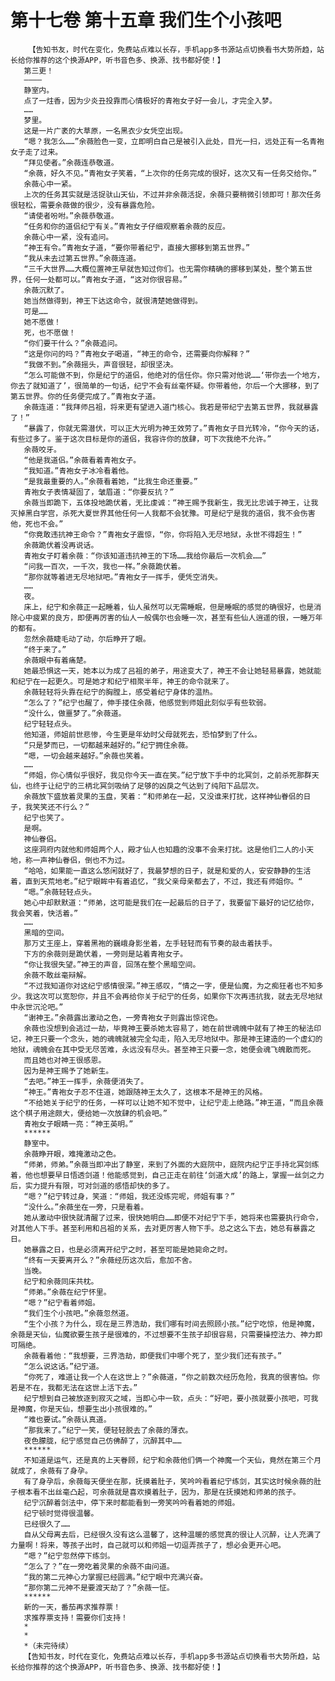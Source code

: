 # 第十七卷 第十五章 我们生个小孩吧
        【告知书友，时代在变化，免费站点难以长存，手机app多书源站点切换看书大势所趋，站长给你推荐的这个换源APP，听书音色多、换源、找书都好使！】
       第三更！
       ————
       静室内。
       点了一炷香，因为少炎丑投靠而心情极好的青袍女子好一会儿，才完全入梦。
       ……
       梦里。
       这是一片广袤的大草原，一名黑衣少女凭空出现。
       “嗯？我怎么……”余薇脸色一变，立即明白自己是被引入此处，目光一扫，远处正有一名青袍女子走了过来。
       “拜见使者。”余薇连恭敬道。
       “余薇，好久不见。”青袍女子笑着，“上次你的任务完成的很好，这次又有一任务交给你。”
       余薇心中一紧。
       上次的任务其实就是活捉驮山天仙，不过并非余薇活捉，余薇只要稍微引领即可！那次任务很轻松，需要余薇做的很少，没有暴露危险。
       “请使者吩咐。”余薇恭敬道。
       “任务和你的道侣纪宁有关。”青袍女子仔细观察着余薇的反应。
       余薇心中一紧，没有追问。
       “神王有令。”青袍女子道，“要你带着纪宁，直接大挪移到第五世界。”
       “我从未去过第五世界。”余薇连道。
       “三千大世界……大概位置神王早就告知过你们。也无需你精确的挪移到某处，整个第五世界，任何一处都可以。”青袍女子道，“这对你很容易。”
       余薇沉默了。
       她当然做得到，神王下达这命令，就很清楚她做得到。
       可是……
       她不愿做！
       死，也不愿做！
       “你们要干什么？”余薇追问。
       “这是你问的吗？”青袍女子喝道，“神王的命令，还需要向你解释？”
       “我做不到。”余薇摇头，声音很轻，却很坚决。
       “怎么可能做不到，你是纪宁的道侣，他绝对的信任你。你只需对他说……‘带你去一个地方，你去了就知道了’，很简单的一句话，纪宁不会有丝毫怀疑。你带着他，尔后一个大挪移，到了第五世界。你的任务便完成了。”青袍女子道。
       余薇连道：“我拜师吕祖，将来更有望进入道门核心。我若是带纪宁去第五世界，我就暴露了！”
       “暴露了，你就无需潜伏，可以正大光明为神王效劳了。”青袍女子目光转冷，“你今天的话，有些过多了。鉴于这次目标是你的道侣，我容许你的放肆，可下次我绝不允许。”
       余薇咬牙。
       “他是我道侣。”余薇看着青袍女子。
       “我知道。”青袍女子冰冷看着他。
       “是我最重要的人。”余薇看着她，“比我生命还重要。”
       青袍女子表情凝固了，皱眉道：“你要反抗？”
       余薇当即跪下，五体投地跪伏着，无比虔诚：“神王赐予我新生，我无比忠诚于神王，让我灭掉黑白学宫，杀死大夏世界其他任何一人我都不会犹豫。可是纪宁是我的道侣，我不会伤害他，死也不会。”
       “你竟敢违抗神王命令？”青袍女子震惊，“你，你将陷入无尽地狱，永世不得超生！”
       余薇跪伏着没再说话。
       青袍女子盯着余薇：“你该知道违抗神王的下场……我给你最后一次机会……”
       “问我一百次，一千次，我也一样。”余薇跪伏着。
       “那你就等着进无尽地狱吧。”青袍女子一挥手，便凭空消失。
       ……
       夜。
       床上，纪宁和余薇正一起睡着，仙人虽然可以无需睡眠，但是睡眠的感觉的确很好，也是消除心中疲累的良方，即便再厉害的仙人一般偶尔也会睡一次，甚至有些仙人逍遥的很，一睡万年的都有。
       忽然余薇睫毛动了动，尔后睁开了眼。
       “终于来了。”
       余薇眼中有着痛楚。
       她最恐惧这一天，她本以为成了吕祖的弟子，用途变大了，神王不会让她轻易暴露，她就能和纪宁在一起更久。可是她才和纪宁相聚半年，神王的命令就来了。
       余薇轻轻将头靠在纪宁的胸膛上，感受着纪宁身体的温热。
       “怎么了？”纪宁也醒了，伸手搂住余薇，他感觉到师姐此刻似乎有些软弱。
       “没什么，做噩梦了。”余薇道。
       纪宁轻轻点头。
       他知道，师姐前世悲惨，今生更是年幼时父母就死去，恐怕梦到了什么。
       “只是梦而已，一切都越来越好的。”纪宁拥住余薇。
       “嗯，一切会越来越好。”余薇也笑着。
       ……
       “师姐，你心情似乎很好，我见你今天一直在笑。”纪宁放下手中的北冥剑，之前杀死那群天仙，也终于让纪宁的三柄北冥剑吸纳了足够的凶戾之气达到了纯阳下品层次。
       余薇放下盛放着灵果的玉盘，笑着：“和师弟在一起，又没谁来打扰，这样神仙眷侣的日子，我笑笑还不行么？”
       纪宁也笑了。
       是啊。
       神仙眷侣。
       这座洞府内就他和师姐两个人，殿才仙人也知趣的没事不会来打扰。这是他们二人的小天地，称一声神仙眷侣，倒也不为过。
       “哈哈，如果能一直这么悠闲就好了，我最梦想的日子，就是和爱的人，安安静静的生活着，直到天荒地老。”纪宁眼眸中有着追忆，“我父亲母亲都去了，不过，我还有师姐你。“
       “嗯。”余薇轻轻点头。
       她心中却默默道：“师弟，这可能是我们在一起最后的日子了，我要留下最好的记忆给你，我会笑着，快活着。”
       ……
       黑暗的空间。
       那万丈王座上，穿着黑袍的巍峨身影坐着，左手轻轻而有节奏的敲击着扶手。
       下方的余薇则是跪伏着，一旁则是站着青袍女子。
       “你让我很失望。”神王的声音，回荡在整个黑暗空间。
       余薇不敢丝毫辩解。
       “不过我知道你对这纪宁感情很深。”神王感叹，“情之一字，便是仙魔，为之痴狂者也不知多少。我这次可以宽恕你，并且不会再给你关于纪宁的任务，如果你下次再违抗我，就去无尽地狱中永世沉沦吧。”
       “谢神王。”余薇露出激动之色，一旁青袍女子则露出惊诧色。
       余薇也没想到会逃过一劫，毕竟神王要杀她太容易了，她在前世魂魄中就有了神王的秘法印记，神王只要一个念头，她的魂魄就被完全勾走，陷入无尽地狱中。那是神王建造的一个虚幻的地狱，魂魄会在其中受无尽苦难，永远没有尽头。甚至神王只要一念，她便会魂飞魄散而死。
       而且她也对神王很感恩。
       因为是神王赐予了她新生。
       “去吧。”神王一挥手，余薇便消失了。
       “神王。”青袍女子忍不住道，她跟随神王太久了，这根本不是神王的风格。
       “不给她关于纪宁的任务，一样可以让她不知不觉中，让纪宁走上绝路。”神王道，“而且余薇这个棋子用途颇大，便给她一次放肆的机会吧。”
       青袍女子眼睛一亮：“神王英明。”
       ******
       静室中。
       余薇睁开眼，难掩激动之色。
       “师弟，师弟。”余薇当即冲出了静室，来到了外面的大庭院中，庭院内纪宁正手持北冥剑练着，他也想要早日悟透剑道！他能感觉到，自己正走在前往‘剑道大成’的路上，掌握一丝剑之力后，实力提升有限，可对剑道的感悟却快的多了。
       “嗯？”纪宁转过身，笑道：“师姐，我还没练完呢，师姐有事？”
       “没什么。”余薇坐在一旁，只是看着。
       她从激动中很快就清醒了过来，很快她明白……即便不对纪宁下手，她将来也需要执行命令，对其他人下手。甚至利用和吕祖的关系，去对更厉害人物下手。总之这么下去，她总有暴露之日。
       她暴露之日，也是必须离开纪宁之时，甚至可能是她毙命之时。
       “终有一天要离开么？”余薇经历这次后，愈加不舍。
       当晚。
       纪宁和余薇同床共枕。
       “师弟。”余薇在纪宁怀里。
       “嗯？”纪宁看着师姐。
       “我们生个小孩吧。”余薇忽然道。
       “生个小孩？为什么，现在是三界浩劫，我们哪有时间去照顾小孩。”纪宁吃惊，他是神魔，余薇是天仙，仙魔欲要生孩子是很难的，不过想要不生孩子却很容易，只需要操控法力、神力即可隔绝。
       余薇看着他：“我想要，三界浩劫，即便我们中哪个死了，至少我们还有孩子。”
       “怎么说这话。”纪宁道。
       “你死了，难道让我一个人在这世上？”余薇道，“你之前数次经历危险，我真的很害怕。你若是不在，我都无法在这世上活下去。”
       纪宁想到自己被放逐到寂灭之域，当即心中一软，点头：“好吧，要小孩就要小孩吧，可我是神魔，你是天仙，想要生出小孩很难的。”
       “难也要试。”余薇认真道。
       “那我来了。”纪宁一笑，便轻轻脱去了余薇的薄衣。
       夜色朦胧，纪宁感觉自己仿佛醉了，沉醉其中……
       ******
       不知道是运气，还是真的上天眷顾，纪宁和余薇他们俩一个神魔一个天仙，竟然在第三个月就成了，余薇有了身孕。
       有了身孕后，余薇每天便坐在那，抚摸着肚子，笑吟吟看着纪宁练剑，其实这时候余薇的肚子根本看不出丝毫凸起，可余薇就是喜欢摸着肚子，因为，那是在抚摸她和师弟的孩子。
       纪宁沉醉着剑法中，停下来时都能看到一旁笑吟吟看着她的师姐。
       纪宁顿时觉得很温馨。
       已经很久了……
       自从父母离去后，已经很久没有这么温馨了，这种温暖的感觉真的很让人沉醉，让人充满了力量啊！将来，等孩子出时，自己就可以和师姐一切逗弄孩子了，想必会更开心吧。
       “嗯？”纪宁忽然停下练剑。
       “怎么了？”在一旁吃着灵果的余薇不由问道。
       “我的第二元神心力掌握已经圆满。”纪宁眼中充满兴奋。
       “那你第二元神不是要渡天劫了？”余薇一怔。
       ******
       新的一天，番茄再求推荐票！
       求推荐票支持！需要你们支持！
       *
       *
       *（未完待续）
       【告知书友，时代在变化，免费站点难以长存，手机app多书源站点切换看书大势所趋，站长给你推荐的这个换源APP，听书音色多、换源、找书都好使！】
